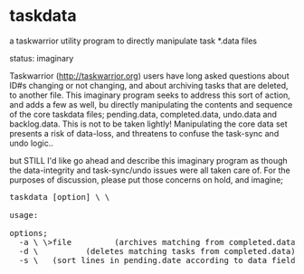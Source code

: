 # taskdata
a taskwarrior utility program to directly manipulate task *.data files

status: imaginary

Taskwarrior (http://taskwarrior.org) users have long asked questions about ID#s changing or not changing, and about archiving tasks that are deleted, to another file. This imaginary program seeks to address this sort of action, and adds a few as well, bu directly manipulating the contents and sequence of the core taskdata files; pending.data, completed.data, undo.data and backlog.data. This is not to be taken lightly! Manipulating the core data set presents a risk of data-loss, and threatens to confuse the task-sync and undo logic.. 

but STILL I'd like go ahead and describe this imaginary program as though the data-integrity and task-sync/undo issues were all taken care of. For the purposes of discussion, please put those concerns on hold, and imagine;

<pre>
taskdata [option] \<filter\> \<command\>

usage:

options;
  -a \<filter\> \>file         (archives matching from completed.data to STDOUT or pipe to file)
  -d \<filter\>          (deletes matching tasks from completed.data)
  -s \<sort-field(s)\>   (sort lines in pending.date according to data field(s))
  
</pre>



